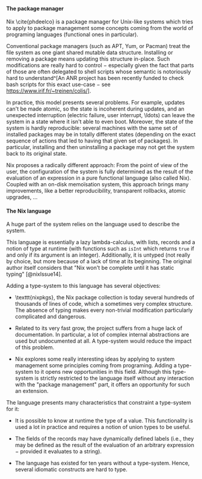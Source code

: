 #### The package manager

Nix \cite{phdeelco} is a package manager for Unix-like systems which tries to
apply to package management some concepts coming from the world of programing
languages (functional ones in particular).

Conventional package managers (such as APT, Yum, or Pacman) treat the file
system as one giant shared mutable data structure.
Installing or removing a package means updating this structure in-place.
Such modifications are really hard to control − especially given the fact that
parts of those are often delegated to shell scripts whose semantic is
notoriously hard to understand^[An ANR project has been recently funded to
check bash scripts for this exact use-case − see
https://www.irif.fr/~treinen/colis/].

In practice, this model presents several problems. For example, updates can't
be made atomic, so the state is incoherent during updates, and an unexpected
interruption (electric failure, user interrupt, \ldots) can leave the system in
a state where it isn't able to even boot.
Moreover, the state of the system is hardly reproducible: several machines with
the same set of installed packages may be in totally different states
(depending on the exact sequence of actions that led to having that given set
of packages). In particular, installing and then uninstalling a package may not
get the system back to its original state.

Nix proposes a radically different approach: From the point of view of the
user, the configuration of the system is fully determined as the result of the
evaluation of an expression in a pure functional language (also called Nix).
Coupled with an on-disk memoïsation system, this approach brings many
improvements, like a better reproducibility, transparent rollbacks, atomic
upgrades, …

#### The Nix language

A huge part of the system relies on the language used to describe the system.

This language is essentially a lazy lambda-calculus, with lists,
records and a notion of type at runtime (with functions such as `isInt` which
returns `true` if and only if its argument is an integer).
Additionally, it is untyped (not really by choice, but more because of a lack
of time at its beginning. The original author itself considers that "Nix won't
be complete until it has static typing" [@nixIssue14].

Adding a type-system to this language has several objectives:


- \texttt{nixpkgs}, the Nix package collection is today several hundreds of
  thousands of lines of code, which a sometimes very complex structure.
  The absence of typing makes every non-trivial modification particularly
  complicated and dangerous.

- Related to its very fast grow, the project suffers from a huge lack of
  documentation. In particular, a lot of complex internal abstractions are used
  but undocumented at all.
  A type-system would reduce the impact of this problem.

- Nix explores some really interesting ideas by applying to system management
  some principles coming from programing. Adding a type-system to it opens new
  opportunities in this field.
  Although this type-system is strictly restricted to the language itself
  without any interaction with the "package management" part, it offers an
  opportunity for such an extension.

The language presents many characteristics that constraint a type-system for it:

- It is possible to know at runtime the type of a value. This functionality is
  used a lot in practice and requires a notion of union types to be useful.

- The fields of the records may have dynamically defined labels (i.e., they may
  be defined as the result of the evaluation of an arbitrary expression −
  provided it evaluates to a string).

- The language has existed for ten years without a type-system. Hence, several
  idiomatic constructs are hard to type.
